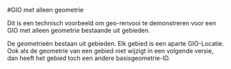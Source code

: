 #GIO met alleen geometrie

Dit is een technisch voorbeeld om geo-renvooi te demonstreren voor een GIO met alleen geometrie bestaande uit gebieden.

De geometrieën bestaan uit gebieden. Elk gebied is een aparte GIO-Locatie.
Ook als de geometrie van een gebied niet wijzigt in een volgende versie, dan heeft het gebied toch een andere basisgeometrie-ID.

